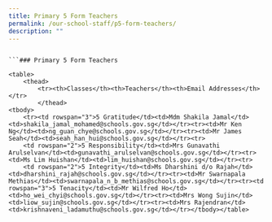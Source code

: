 ```yaml
---
title: Primary 5 Form Teachers
permalink: /our-school-staff/p5-form-teachers/
description: ""
---
```

```
```

```
```### Primary 5 Form Teachers

<table>
	<thead>
		<tr><th>Classes</th><th>Teachers</th><th>Email Addresses</th></tr>
		</thead>
<tbody>
	<tr><td rowspan="3">5 Gratitude</td><td>Mdm Shakila Jamal</td><td>shakila_jamal_mohamed@schools.gov.sg</td></tr><tr><td>Mr Ken Ng</td><td>ng_guan_chye@schools.gov.sg</td></tr><tr><td>Mr James Seah</td><td>seah_han_hui@schools.gov.sg</td></tr><tr>
	<td rowspan="2">5 Responsibility</td><td>Mrs Gunavathi Arulselvan</td><td>gunavathi_arulselvan@schools.gov.sg</td></tr><tr><td>Ms Lim Huishan</td><td>lim_huishan@schools.gov.sg</td></tr><tr>
	<td rowspan="2">5 Integrity</td><td>Ms Dharshini d/o Rajah</td><td>dharshini_rajah@schools.gov.sg</td></tr><tr><td>Mr Swarnapala Methias</td><td>swarnapala_n_b_methias@schools.gov.sg</td></tr><tr><td rowspan="3">5 Tenacity</td><td>Mr Wilfred Ho</td><td>ho_wei_chyi@schools.gov.sg</td></tr><tr><td>Mrs Wong Sujin</td><td>liow_sujin@schools.gov.sg</td></tr><tr><td>Mrs Rajendran</td><td>krishnaveni_ladamuthu@schools.gov.sg</td></tr></tbody></table>